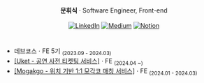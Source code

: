 <div align='center'>
  <div>
    <strong>문휘식</strong> ⋅ <span>Software Engineer, Front-end</span>
  </div>
  <br/>
  <a href="https://www.linkedin.com/in/moonhwisik/"><img src="https://img.shields.io/badge/LinkedIn-0077B5?style=for-the-badge&logo=linkedin&logoColor=white" alt="LinkedIn" /></a>
  <a href="https://coggiee.medium.com/"><img src="https://img.shields.io/badge/Medium-12100E?style=for-the-badge&logo=medium&logoColor=white" alt="Medium" /></a>
  <a href="https://coggiee.notion.site/Front-end-Engineer-Portfolio-ba36f7cb01134577a8d929b6038609ae?pvs=74"><img src="https://img.shields.io/badge/Notion-000000?style=for-the-badge&logo=notion&logoColor=white" alt="Notion" /></a>
</div>

# 

- 데브코스 ⋅ FE 5기 <sub>(2023.09 - 2024.03)</sub>
- [[Uket - 공연 사전 티켓팅 서비스]](https://github.com/DCNJ-Uket/Uket-FE) ⋅ FE <sub>(2024.04 ~)</sub>
- [[Mogakgo - 위치 기반 1:1 모각코 매칭 서비스]](https://github.com/Open-Eye-Im-Developer/MoGakGo-FE) ⋅ FE <sub>(2024.01 - 2024.03)</sub>

